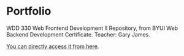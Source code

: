 # Portfolio

WDD 330 Web Frontend Development II Repository, from BYUI Web Backend Development Certificate.
Teacher: Gary James.

[You can directly access it from here](https://gnzlplcs.github.io/portfolio).